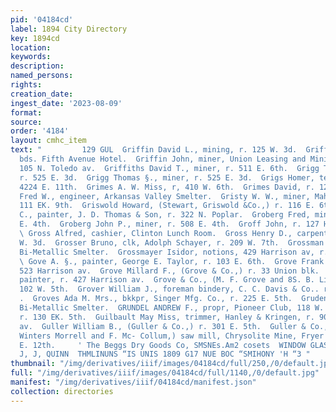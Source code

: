 ```yaml
---
pid: '04184cd'
label: 1894 City Directory
key: 1894cd
location: 
keywords: 
description: 
named_persons: 
rights: 
creation_date: 
ingest_date: '2023-08-09'
format: 
source: 
order: '4184'
layout: cmhc_item
text: "         129 GUL  Griffin David L., mining, r. 125 W. 3d.  Griffin Edward,
  bds. Fifth Avenue Hotel.  Griffin John, miner, Union Leasing and Mining Co., r.
  105 N. Toledo av.  Griffiths David T., miner, r. 511 E. 6th.  Grigg Thomas, miner,
  r. 525 E. 3d.  Grigg Thomas §., miner, r. 525 E. 3d.  Grigs Homer, teamster, r.
  4224 E. 11th.  Grimes A. W. Miss, r, 410 W. 6th.  Grimes David, r. 121 E. 3d.  Grimm
  Fred W., engineer, Arkansas Valley Smelter.  Gristy W. W., miner, Mahala Mine,r
  111 EK. 9th.  Griswold Howard, (Stewart, Griswold &Co.,) r. 116 E. 6th.  Groat Floyd
  C., painter, J. D. Thomas & Son, r. 322 N. Poplar.  Groberg Fred, miner, r. 508
  E. 4th.  Groberg John P., miner, r. 508 E. 4th.  Groff John, r. 127 Harrison av.
  \ Gross Alfred, cashier, Clinton Lunch Room.  Gross Henry D., carpenter, r. 204
  W. 3d.  Grosser Bruno, clk, Adolph Schayer, r. 209 W. 7th.  Grossman Henry, wks.
  Bi-Metallic Smelter.  Grossmayer Isidor, notions, 429 Harrison av, r. Union blk.
  \ Gove A. §., painter, George E. Taylor, r. 103 E. 6th.  Grove Frank W., photographer,
  523 Harrison av.  Grove Millard F., (Grove & Co.,) r. 33 Union blk.  Grove Philip,
  painter, r. 427 Harrison av.  Grove & Co., (M. F. Grove and 8S. B. Lindsey,) painters,
  102 W. 5th.  Grover William J., foreman bindery, C. C. Davis & Co.. r. 112 W. 8th.
  .  Groves Ada M. Mrs., bkkpr, Singer Mfg. Co., r. 225 E. 5th.  Gruden John, wks.
  Bi-Metallic Smelter.  GRUNDEL ANDREW F., propr, Pioneer Club, 118 W. 2d.  Gude Christian,
  r. 130 EK. 5th.  Guilbault May Miss, trimmer, Hanley & Kringen, r. 906 Harrison
  av.  Guller William B., (Guller & Co.,) r. 301 E. 5th.  Guller & Co., (W. B. Guller,
  Winters Morrell and F. Mc- Collum,) saw mill, Chrysolite Mine, Fryer Hill, head
  E. 12th.     ' The Beggs Dry Goods Co, SMSNEs.Am2 cosets  WINDOW GLASS, vers starer.
  J, J, QUINN  THMLINUNS “IS UNIS 1809 G17 NUE BOC “SMIHONY 'H “3 "
thumbnail: "/img/derivatives/iiif/images/04184cd/full/250,/0/default.jpg"
full: "/img/derivatives/iiif/images/04184cd/full/1140,/0/default.jpg"
manifest: "/img/derivatives/iiif/04184cd/manifest.json"
collection: directories
---
```

